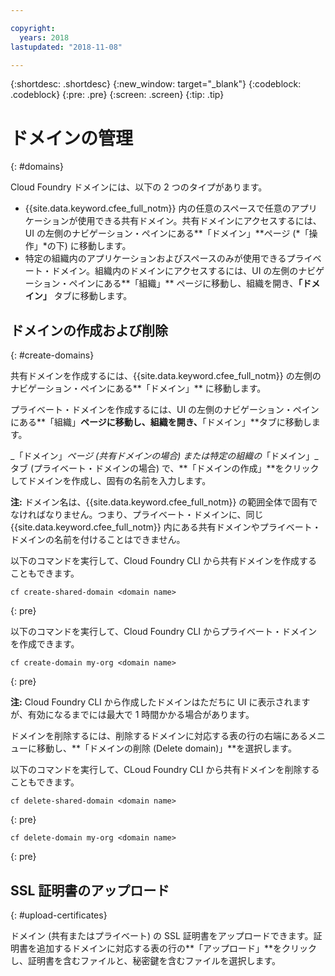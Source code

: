 ```yaml
---

copyright:
  years: 2018
lastupdated: "2018-11-08"

---
```


{:shortdesc: .shortdesc}
{:new_window: target="_blank"}
{:codeblock: .codeblock}
{:pre: .pre}
{:screen: .screen}
{:tip: .tip}


# ドメインの管理
{: #domains}

Cloud Foundry ドメインには、以下の 2 つのタイプがあります。
* {{site.data.keyword.cfee_full_notm}} 内の任意のスペースで任意のアプリケーションが使用できる共有ドメイン。共有ドメインにアクセスするには、UI の左側のナビゲーション・ペインにある**「ドメイン」**ページ (*「操作」*の下) に移動します。
* 特定の組織内のアプリケーションおよびスペースのみが使用できるプライベート・ドメイン。組織内のドメインにアクセスするには、UI の左側のナビゲーション・ペインにある**「組織」** ページに移動し、組織を開き、**「ドメイン」** タブに移動します。

## ドメインの作成および削除
{: #create-domains}

共有ドメインを作成するには、{{site.data.keyword.cfee_full_notm}} の左側のナビゲーション・ペインにある**「ドメイン」** に移動します。  

プライベート・ドメインを作成するには、UI の左側のナビゲーション・ペインにある**「組織」**ページに移動し、組織を開き、**「ドメイン」**タブに移動します。

_「ドメイン」_ページ (共有ドメインの場合) または特定の組織の_「ドメイン」_タブ (プライベート・ドメインの場合) で、**「ドメインの作成」**をクリックしてドメインを作成し、固有の名前を入力します。

**注:** ドメイン名は、{{site.data.keyword.cfee_full_notm}} の範囲全体で固有でなければなりません。つまり、プライベート・ドメインに、同じ {{site.data.keyword.cfee_full_notm}} 内にある共有ドメインやプライベート・ドメインの名前を付けることはできません。

以下のコマンドを実行して、Cloud Foundry CLI から共有ドメインを作成することもできます。
  ```
  cf create-shared-domain <domain name>
  ```
  {: pre}
  
以下のコマンドを実行して、Cloud Foundry CLI からプライベート・ドメインを作成できます。
  ```
  cf create-domain my-org <domain name>
  ```
  {: pre}
  
**注:** Cloud Foundry CLI から作成したドメインはただちに UI に表示されますが、有効になるまでには最大で 1 時間かかる場合があります。

ドメインを削除するには、削除するドメインに対応する表の行の右端にあるメニューに移動し、**「ドメインの削除 (Delete domain)」**を選択します。
  
以下のコマンドを実行して、CLoud Foundry CLI から共有ドメインを削除することもできます。
  ```
  cf delete-shared-domain <domain name>
  ```
  {: pre}  
  
  ```
  cf delete-domain my-org <domain name>
  ```
  {: pre}
  
 
 ## SSL 証明書のアップロード
 {: #upload-certificates}
 
ドメイン (共有またはプライベート) の SSL 証明書をアップロードできます。証明書を追加するドメインに対応する表の行の**「アップロード」**をクリックし、証明書を含むファイルと、秘密鍵を含むファイルを選択します。
  
